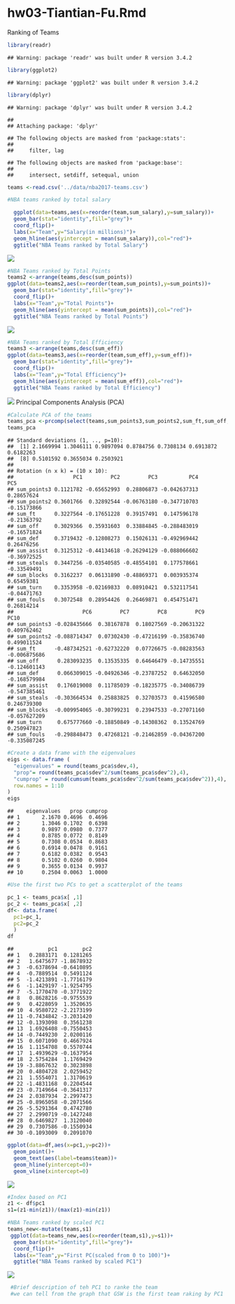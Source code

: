 hw03-Tiantian-Fu.Rmd
================

Ranking of Teams

``` r
library(readr)
```

    ## Warning: package 'readr' was built under R version 3.4.2

``` r
library(ggplot2)
```

    ## Warning: package 'ggplot2' was built under R version 3.4.2

``` r
library(dplyr)
```

    ## Warning: package 'dplyr' was built under R version 3.4.2

    ## 
    ## Attaching package: 'dplyr'

    ## The following objects are masked from 'package:stats':
    ## 
    ##     filter, lag

    ## The following objects are masked from 'package:base':
    ## 
    ##     intersect, setdiff, setequal, union

``` r
teams <-read.csv('../data/nba2017-teams.csv')

#NBA teams ranked by total salary

  ggplot(data=teams,aes(x=reorder(team,sum_salary),y=sum_salary))+
  geom_bar(stat="identity",fill="grey")+
  coord_flip()+
  labs(x="Team",y="Salary(in millions)")+
  geom_hline(aes(yintercept = mean(sum_salary)),col="red")+
  ggtitle("NBA Teams ranked by Total Salary")
```

![](hw03-Tiantian-Fu_files/figure-markdown_github-ascii_identifiers/unnamed-chunk-1-1.png)

``` r
#NBA Teams ranked by Total Points
teams2 <-arrange(teams,desc(sum_points))
ggplot(data=teams2,aes(x=reorder(team,sum_points),y=sum_points))+
  geom_bar(stat="identity",fill="grey")+
  coord_flip()+
  labs(x="Team",y="Total Points")+
  geom_hline(aes(yintercept = mean(sum_points)),col="red")+
  ggtitle("NBA Teams ranked by Total Points")
```

![](hw03-Tiantian-Fu_files/figure-markdown_github-ascii_identifiers/unnamed-chunk-2-1.png)

``` r
#NBA Teams ranked by Total Efficiency
teams3 <-arrange(teams,desc(sum_eff))
ggplot(data=teams3,aes(x=reorder(team,sum_eff),y=sum_eff))+
  geom_bar(stat="identity",fill="grey")+
  coord_flip()+
  labs(x="Team",y="Total Efficiency")+
  geom_hline(aes(yintercept = mean(sum_eff)),col="red")+
  ggtitle("NBA Teams ranked by Total Efficiency")
```

![](hw03-Tiantian-Fu_files/figure-markdown_github-ascii_identifiers/unnamed-chunk-3-1.png) Principal Components Analysis (PCA)

``` r
#Calculate PCA of the teams
teams_pca <-prcomp(select(teams,sum_points3,sum_points2,sum_ft,sum_off,sum_def,sum_assist,sum_steals,sum_blocks,sum_turn,sum_fouls),scale.= TRUE)
teams_pca
```

    ## Standard deviations (1, .., p=10):
    ##  [1] 2.1669994 1.3046111 0.9897094 0.8784756 0.7308134 0.6913872 0.6182263
    ##  [8] 0.5101592 0.3655034 0.2503921
    ## 
    ## Rotation (n x k) = (10 x 10):
    ##                   PC1         PC2         PC3          PC4         PC5
    ## sum_points3 0.1121782 -0.65652993  0.28806873 -0.042637313  0.28657624
    ## sum_points2 0.3601766  0.32892544 -0.06763180 -0.347710703 -0.15173866
    ## sum_ft      0.3227564 -0.17651228  0.39157491  0.147596178 -0.21363792
    ## sum_off     0.3029366  0.35931603  0.33884845 -0.288483019 -0.16571824
    ## sum_def     0.3719432 -0.12808273  0.15026131 -0.492969442  0.26476256
    ## sum_assist  0.3125312 -0.44134618 -0.26294129 -0.088066602 -0.36972525
    ## sum_steals  0.3447256 -0.03540585 -0.48554101  0.177578661 -0.33549491
    ## sum_blocks  0.3162237  0.06131890 -0.48869371  0.003935374  0.65459381
    ## sum_turn    0.3353958 -0.02169833  0.08910421  0.532117541 -0.04471763
    ## sum_fouls   0.3072548  0.28954426  0.26469871  0.454751471  0.26814214
    ##                      PC6         PC7         PC8         PC9         PC10
    ## sum_points3 -0.028435666  0.38167878  0.18027569 -0.20631322  0.409762462
    ## sum_points2 -0.088714347  0.07302430 -0.47216199 -0.35836740  0.499011524
    ## sum_ft      -0.487342521 -0.62732220  0.07726675 -0.08283563 -0.006875686
    ## sum_off      0.283093235  0.13535335  0.64646479 -0.14735551 -0.124601143
    ## sum_def      0.066309015 -0.04926346 -0.23787252  0.64632050 -0.168579984
    ## sum_assist   0.176019008  0.11785039 -0.18235775 -0.34086739 -0.547385461
    ## sum_steals  -0.303664534  0.25883825  0.32703573  0.41596580  0.246739300
    ## sum_blocks  -0.009954065 -0.30799231  0.23947533 -0.27071160 -0.057627209
    ## sum_turn     0.675777660 -0.18850849 -0.14308362  0.13524769  0.250947823
    ## sum_fouls   -0.298848473  0.47268121 -0.21462859 -0.04367200 -0.335087245

``` r
#Create a data frame with the eigenvalues
eigs <- data.frame (
  "eigenvalues" = round(teams_pca$sdev,4),
  "prop"= round(teams_pca$sdev^2/sum(teams_pca$sdev^2),4),
  "cumprop" = round(cumsum(teams_pca$sdev^2/sum(teams_pca$sdev^2)),4),
  row.names = 1:10
)
eigs
```

    ##    eigenvalues   prop cumprop
    ## 1       2.1670 0.4696  0.4696
    ## 2       1.3046 0.1702  0.6398
    ## 3       0.9897 0.0980  0.7377
    ## 4       0.8785 0.0772  0.8149
    ## 5       0.7308 0.0534  0.8683
    ## 6       0.6914 0.0478  0.9161
    ## 7       0.6182 0.0382  0.9543
    ## 8       0.5102 0.0260  0.9804
    ## 9       0.3655 0.0134  0.9937
    ## 10      0.2504 0.0063  1.0000

``` r
#Use the first two PCs to get a scatterplot of the teams

pc_1 <- teams_pca$x[ ,1]
pc_2 <- teams_pca$x[ ,2]
df<- data.frame(
  pc1=pc_1,
  pc2=pc_2
  )
df
```

    ##           pc1        pc2
    ## 1   0.2883171  0.1281265
    ## 2   1.6475677 -1.8678932
    ## 3  -0.6378694 -0.6410895
    ## 4  -0.7889514  0.5491124
    ## 5  -1.4213891 -1.7716179
    ## 6  -1.1429197 -1.9254795
    ## 7  -5.1770470 -0.3771922
    ## 8   0.8628216 -0.9755539
    ## 9   0.4228059  1.3520635
    ## 10  4.9580722 -2.2173199
    ## 11 -0.7434842 -3.2031420
    ## 12 -0.1393098  0.3561238
    ## 13  1.6926408 -0.7550453
    ## 14 -0.7449230  2.0200116
    ## 15  0.6071090  0.4667924
    ## 16  1.1154708  0.5570744
    ## 17  1.4939629 -0.1637954
    ## 18  2.5754284  1.1769429
    ## 19 -3.8867632  0.3023898
    ## 20  0.4804728  2.0259452
    ## 21  1.5554071  1.3170619
    ## 22 -1.4831168  0.2204544
    ## 23 -0.7149664 -0.3641317
    ## 24  2.0387934  2.2997473
    ## 25 -0.8965058 -0.2071566
    ## 26 -5.5291364  0.4742780
    ## 27  2.2990719 -0.1427248
    ## 28  0.6469827  1.3120040
    ## 29  0.7307586 -0.1550934
    ## 30 -0.1093009  0.2091070

``` r
ggplot(data=df,aes(x=pc1,y=pc2))+
  geom_point()+
  geom_text(aes(label=teams$team))+
  geom_hline(yintercept=0)+
  geom_vline(xintercept=0)
```

![](hw03-Tiantian-Fu_files/figure-markdown_github-ascii_identifiers/unnamed-chunk-4-1.png)

``` r
#Index based on PC1
z1 <- df$pc1
s1=(z1-min(z1))/(max(z1)-min(z1))

#NBA Teams ranked by scaled PC1
teams_new<-mutate(teams,s1)
 ggplot(data=teams_new,aes(x=reorder(team,s1),y=s1))+
  geom_bar(stat="identity",fill="grey")+
  coord_flip()+
  labs(x="Team",y="First PC(scaled from 0 to 100)")+
  ggtitle("NBA Teams ranked by scaled PC1")
```

![](hw03-Tiantian-Fu_files/figure-markdown_github-ascii_identifiers/unnamed-chunk-4-2.png)

``` r
 #Brief description of teh PC1 to ranke the team
 #we can tell from the graph that GSW is the first team raking by PC1
```
